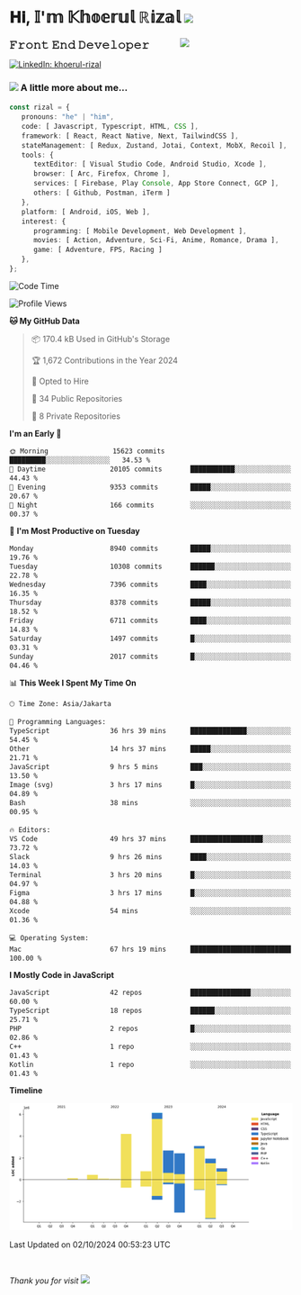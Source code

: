 <h1> 𝐇𝐢, 𝕀'𝕞 𝕂𝕙𝕠𝕖𝕣𝕦𝕝 ℝ𝕚𝕫𝕒𝕝 <img src="https://media.giphy.com/media/mGcNjsfWAjY5AEZNw6/giphy.gif" width="50"></h1>
<img align='right' src="https://media.giphy.com/media/v1.Y2lkPTc5MGI3NjExOWI2ajR2NGJubzBsZHFuaHMwajRrcDNsNXJwOG8yb3F0NjhkNXF4OSZlcD12MV9pbnRlcm5hbF9naWZfYnlfaWQmY3Q9cw/fkZukR450RQ1qnGaq9/giphy.gif" width="200">
<strong style="font-size:20px;">𝙵𝚛𝚘𝚗𝚝 𝙴𝚗𝚍 𝙳𝚎𝚟𝚎𝚕𝚘𝚙𝚎𝚛</strong>
</p></em>

[![LinkedIn: khoerul-rizal](https://img.shields.io/badge/khoerul--rizal-blue?style=flat-square&logo=Linkedin&logoColor=white&link=https://www.linkedin.com/in/khoerul-rizal/)](https://www.linkedin.com/in/khoerul-rizal/)

### <img src="https://media.giphy.com/media/VgCDAzcKvsR6OM0uWg/giphy.gif" width="50"> A little more about me...

```typescript
const rizal = {
   pronouns: "he" | "him",
   code: [ Javascript, Typescript, HTML, CSS ],
   framework: [ React, React Native, Next, TailwindCSS ],
   stateManagement: [ Redux, Zustand, Jotai, Context, MobX, Recoil ],
   tools: {
      textEditor: [ Visual Studio Code, Android Studio, Xcode ],
      browser: [ Arc, Firefox, Chrome ],
      services: [ Firebase, Play Console, App Store Connect, GCP ],
      others: [ Github, Postman, iTerm ]
   },
   platform: [ Android, iOS, Web ],
   interest: {
      programming: [ Mobile Development, Web Development ],
      movies: [ Action, Adventure, Sci-Fi, Anime, Romance, Drama ],
      game: [ Adventure, FPS, Racing ]
   },
};
```

<!--START_SECTION:waka-->
![Code Time](http://img.shields.io/badge/Code%20Time-1%2C221%20hrs%2033%20mins-blue)

![Profile Views](http://img.shields.io/badge/Profile%20Views-0-blue)

**🐱 My GitHub Data** 

> 📦 170.4 kB Used in GitHub's Storage 
 > 
> 🏆 1,672 Contributions in the Year 2024
 > 
> 💼 Opted to Hire
 > 
> 📜 34 Public Repositories 
 > 
> 🔑 8 Private Repositories 
 > 
**I'm an Early 🐤** 

```text
🌞 Morning                15623 commits       █████████░░░░░░░░░░░░░░░░   34.53 % 
🌆 Daytime                20105 commits       ███████████░░░░░░░░░░░░░░   44.43 % 
🌃 Evening                9353 commits        █████░░░░░░░░░░░░░░░░░░░░   20.67 % 
🌙 Night                  166 commits         ░░░░░░░░░░░░░░░░░░░░░░░░░   00.37 % 
```
📅 **I'm Most Productive on Tuesday** 

```text
Monday                   8940 commits        █████░░░░░░░░░░░░░░░░░░░░   19.76 % 
Tuesday                  10308 commits       ██████░░░░░░░░░░░░░░░░░░░   22.78 % 
Wednesday                7396 commits        ████░░░░░░░░░░░░░░░░░░░░░   16.35 % 
Thursday                 8378 commits        █████░░░░░░░░░░░░░░░░░░░░   18.52 % 
Friday                   6711 commits        ████░░░░░░░░░░░░░░░░░░░░░   14.83 % 
Saturday                 1497 commits        █░░░░░░░░░░░░░░░░░░░░░░░░   03.31 % 
Sunday                   2017 commits        █░░░░░░░░░░░░░░░░░░░░░░░░   04.46 % 
```


📊 **This Week I Spent My Time On** 

```text
🕑︎ Time Zone: Asia/Jakarta

💬 Programming Languages: 
TypeScript               36 hrs 39 mins      ██████████████░░░░░░░░░░░   54.45 % 
Other                    14 hrs 37 mins      █████░░░░░░░░░░░░░░░░░░░░   21.71 % 
JavaScript               9 hrs 5 mins        ███░░░░░░░░░░░░░░░░░░░░░░   13.50 % 
Image (svg)              3 hrs 17 mins       █░░░░░░░░░░░░░░░░░░░░░░░░   04.89 % 
Bash                     38 mins             ░░░░░░░░░░░░░░░░░░░░░░░░░   00.95 % 

🔥 Editors: 
VS Code                  49 hrs 37 mins      ██████████████████░░░░░░░   73.72 % 
Slack                    9 hrs 26 mins       ████░░░░░░░░░░░░░░░░░░░░░   14.03 % 
Terminal                 3 hrs 20 mins       █░░░░░░░░░░░░░░░░░░░░░░░░   04.97 % 
Figma                    3 hrs 17 mins       █░░░░░░░░░░░░░░░░░░░░░░░░   04.88 % 
Xcode                    54 mins             ░░░░░░░░░░░░░░░░░░░░░░░░░   01.36 % 

💻 Operating System: 
Mac                      67 hrs 19 mins      █████████████████████████   100.00 % 
```

**I Mostly Code in JavaScript** 

```text
JavaScript               42 repos            ███████████████░░░░░░░░░░   60.00 % 
TypeScript               18 repos            ██████░░░░░░░░░░░░░░░░░░░   25.71 % 
PHP                      2 repos             █░░░░░░░░░░░░░░░░░░░░░░░░   02.86 % 
C++                      1 repo              ░░░░░░░░░░░░░░░░░░░░░░░░░   01.43 % 
Kotlin                   1 repo              ░░░░░░░░░░░░░░░░░░░░░░░░░   01.43 % 
```



**Timeline**

![Lines of Code chart](https://raw.githubusercontent.com/khoerulrizal/khoerulrizal/main/assets/bar_graph.png)


 Last Updated on 02/10/2024 00:53:23 UTC
<!--END_SECTION:waka-->
</details>
<br/>

<em>Thank you for visit</em> <img src="https://media.giphy.com/media/v1.Y2lkPTc5MGI3NjExcHdvNm1qZWtjaGw0ZjdwM3Z3NnY2dHlueTVuODBta2FiY20wM2YybSZlcD12MV9pbnRlcm5hbF9naWZfYnlfaWQmY3Q9cw/tV25tpdKqdFa9x81k2/giphy.gif" width="40">
